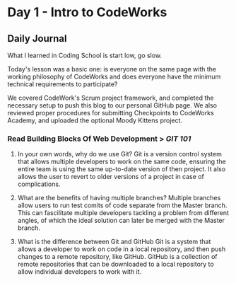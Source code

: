 # Day 1 - Intro to CodeWorks

## Daily Journal

What I learned in Coding School is start low, go slow.

Today's lesson was a basic one: is everyone on the same page with the working philosophy of CodeWorks and does everyone have the minimum technical requirements to participate?

We covered CodeWork's Scrum project framework, and completed the necessary setup to push this blog to our personal GitHub page.  We also reviewed proper procedures for submitting Checkpoints to CodeWorks Academy, and uploaded the optional Moody Kittens project.

### Read Building Blocks Of Web Development > *GIT 101*

1. In your own words, why do we use Git?
        Git is a version control system that allows multiple developers to work on the same code, ensuring the entire team is using the same up-to-date version of then project.  It also allows the user to revert to older versions of a project in case of complications.

2. What are the benefits of having multiple branches?
        Multiple branches allow users to run test comits of code separate from the Master branch.  This can fascilitate multiple developers tackling a problem from different angles, of which the ideal solution can later be merged with the Master branch.

3. What is the difference between Git and GitHub
        Git is a system that allows a developer to work on code in a local repository, and then push changes to a remote repository, like GitHub.  GitHub is a collection of remote repositories that can be downloaded to a local repository to allow individual developers to work with it.